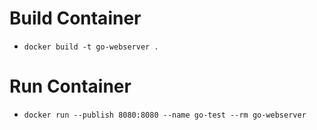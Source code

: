 # Build Container
- `docker build -t go-webserver .`
# Run Container
- `docker run --publish 8080:8080 --name go-test --rm go-webserver`